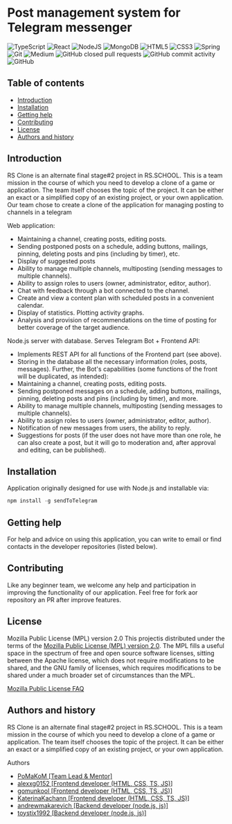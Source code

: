 Post management system for Telegram messenger
=================================================
![TypeScript](https://img.shields.io/badge/typescript-%23007ACC.svg?style=for-the-badge&logo=typescript&logoColor=white)
![React](https://img.shields.io/badge/react-%2320232a.svg?style=for-the-badge&logo=react&logoColor=%2361DAFB)
![NodeJS](https://img.shields.io/badge/node.js-6DA55F?style=for-the-badge&logo=node.js&logoColor=white)
![MongoDB](https://img.shields.io/badge/MongoDB-%234ea94b.svg?style=for-the-badge&logo=mongodb&logoColor=white)
![HTML5](https://img.shields.io/badge/html5-%23E34F26.svg?style=for-the-badge&logo=html5&logoColor=white)
![CSS3](https://img.shields.io/badge/css3-%231572B6.svg?style=for-the-badge&logo=css3&logoColor=white)
![Spring](https://img.shields.io/badge/spring-%236DB33F.svg?style=for-the-badge&logo=spring&logoColor=white)
![Git](https://img.shields.io/badge/git-%23F05033.svg?style=for-the-badge&logo=git&logoColor=white)
![Medium](https://img.shields.io/badge/Medium-12100E?style=for-the-badge&logo=medium&logoColor=white)
![GitHub closed pull requests](https://img.shields.io/github/issues-pr-closed/PoMaKoM-RSTeam/send-to-telegram-front?style=for-the-badge)
![GitHub commit activity](https://img.shields.io/github/commit-activity/y/PoMaKoM-RSTeam/send-to-telegram-front?style=for-the-badge)
![GitHub](https://img.shields.io/github/license/PoMaKoM-RSTeam/send-to-telegram-front?style=for-the-badge)


Table of contents
-----------------

* [Introduction](#introduction)
* [Installation](#installation)
* [Getting help](#getting-help)
* [Contributing](#contributing)
* [License](#license)
* [Authors and history](#authors-and-history)
<!-- 
* [Usage](#usage)
* [Known issues and limitations](#known-issues-and-limitations)
* [Acknowledgments](#acknowledgments)
-->


Introduction
------------

RS Clone is an alternate final stage#2 project in RS.SCHOOL. This is a team mission in the course of which you need to develop a clone of a game or application. The team itself chooses the topic of the project. It can be either an exact or a simplified copy of an existing project, or your own application.
Our team chose to create a clone of the application for managing posting to channels in a telegram


Web application:
- Maintaining a channel, creating posts, editing posts.
- Sending postponed posts on a schedule, adding buttons, mailings, pinning, deleting posts and pins (including by timer), etc.
- Display of suggested posts
- Ability to manage multiple channels, multiposting (sending messages to multiple channels).
- Ability to assign roles to users (owner, administrator, editor, author).
- Chat with feedback through a bot connected to the channel.
- Create and view a content plan with scheduled posts in a convenient calendar.
- Display of statistics. Plotting activity graphs.
- Analysis and provision of recommendations on the time of posting for better coverage of the target audience.

Node.js server with database. Serves Telegram Bot + Frontend API:
- Implements REST API for all functions of the Frontend part (see above).
- Storing in the database all the necessary information (roles, posts, messages).
Further, the Bot's capabilities (some functions of the front will be duplicated, as intended):
- Maintaining a channel, creating posts, editing posts.
- Sending postponed messages on a schedule, adding buttons, mailings, pinning, deleting posts and pins (including by timer), and more.
- Ability to manage multiple channels, multiposting (sending messages to multiple channels).
- Ability to assign roles to users (owner, administrator, editor, author).
- Notification of new messages from users, the ability to reply.
- Suggestions for posts (if the user does not have more than one role, he can also create a post, but it will go to moderation and, after approval and editing, can be published). 


Installation
------------

Application originally designed for use with Node.js and installable via:

```typescript
npm install -g sendToTelegram
```


<!-- Usage
-----

This section explains the principles behind this README file.  If this repository were for actual _software_, this [Usage](#usage) section would explain more about how to run the software, what kind of output or behavior to expect, and so on.

### Basic operation

A suggested approach for using this example README file is as follows:

1. Copy the [source file](README.md) for this file to your repository and commit it to your version control system
2. Delete all the body text but keep the section headings
3. Write your README content
4. Commit the new text to your version control system
5. Update your README file as your software evolves

The first paragraph in the README file (under the title at the very top) should summarize your software in a concise fashion, preferably using no more than one or two sentences.

<!-- <p align="center"><img width="80%" src=".graphics/screenshot-top-paragraph.png"></p>

The space under the first paragraph and _before_ the [Table of Contents](#table-of-contents) is a good location for optional [badges](https://github.com/badges/shields), which are small visual tokens commonly used on GitHub repositories to communicate project status, dependencies, versions, DOIs, and other information.  The particular badges and colors you use depend on your project and personal tastes.

The [Introduction](#introduction) and [Usage](#usage) sections are described above.

In the [Known issues and limitations](#known-issues) section, summarize any notable issues and/or limitations of your software.  The [Getting help](#getting-help) section should inform readers of how they can contact you, or at least, how they can report problems they may encounter.  The [Contributing](#contributing) section is optional; if your repository is for a project that accepts open-source contributions, then this section is where you can explain to readers how they can go about making contributions.

The [License](#license) section should state any copyright asserted on the project materials as well as the terms of use of the software, files and other materials found in the project repository.  Finally, the [Authors and history](#authors-and-history) section should inform readers who the authors are; it is also a place where you can acknowledge other contributions to the work and the use of other people's software or tools.

### Additional options

Some projects need to communicate additional information to users and can benefit from additional sections in the README file.  It's difficult to give specific instructions &ndash; a lot depends on your software, your intended audience, etc.  Use your judgment and ask for feedback from users or colleagues to help figure out what else is worth explaining.


Known issues and limitations
----------------------------

In this section, summarize any notable issues and/or limitations of your software.  If none are known yet, this section can be omitted (and don't forget to remove the corresponding entry in the [Table of Contents](#table-of-contents) too); alternatively, you can leave this section in and write something along the lines of "none are known at this time". -->


Getting help
------------

For help and advice on using this application, you can write to email or find contacts in the developer repositories (listed below).


Contributing
------------

Like any beginner team, we welcome any help and participation in improving the functionality of our application. Feel free for fork aor repository an PR after improve features.


License
-------

Mozilla Public License (MPL) version 2.0
This projectis distributed under the terms of the [Mozilla Public License (MPL) version 2.0](https://www.mozilla.org/en-US/MPL/2.0/). The MPL fills a useful space in the spectrum of free and open source software licenses, sitting between the Apache license, which does not require modifications to be shared, and the GNU family of licenses, which requires modifications to be shared under a much broader set of circumstances than the MPL.

[Mozilla Public License FAQ](https://www.mozilla.org/en-US/MPL/2.0/FAQ/)


Authors and history
---------------------------

RS Clone is an alternate final stage#2 project in RS.SCHOOL. This is a team mission in the course of which you need to develop a clone of a game or application. The team itself chooses the topic of the project. It can be either an exact or a simplified copy of an existing project, or your own application.

Authors 
* [PoMaKoM  [Team Lead & Mentor]](https://github.com/PoMaKoM)
* [alexxg0152  [Frontend developer (HTML, CSS, TS, JS)]](https://github.com/alexxg0152)
* [gomunkool  [Frontend developer (HTML, CSS, TS, JS)]](https://github.com/gomunkool)
* [KaterinaKachann  [Frontend developer (HTML, CSS, TS, JS)]](https://github.com/KaterinaKachann)
* [andrewmakarevich  [Backend developer (node.js, js)]](https://github.com/andrewmakarevich)
* [toystix1992  [Backend developer (node.js, js)]](https://github.com/toystix1992)



<!-- 
Acknowledgments
---------------

If your work was funded by any organization or institution, acknowledge their support here.  In addition, if your work relies on other software libraries, or was inspired by looking at other work, it is appropriate to acknowledge this intellectual debt too.  For example, in the process of developing this file, I used not only my own ideas and experiences &ndash; I read many (sometimes contradictory) recommendations for README files and examined real READMEs in actual use, and tried to distill the best ideas into the result you see here.
 -->
